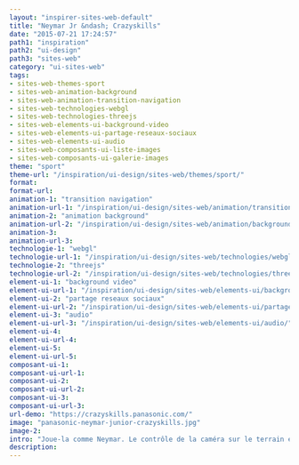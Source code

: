 ```yaml
---
layout: "inspirer-sites-web-default"
title: "Neymar Jr &ndash; Crazyskills"
date: "2015-07-21 17:24:57"
path1: "inspiration"
path2: "ui-design"
path3: "sites-web"
category: "ui-sites-web"
tags:
- sites-web-themes-sport
- sites-web-animation-background
- sites-web-animation-transition-navigation
- sites-web-technologies-webgl
- sites-web-technologies-threejs
- sites-web-elements-ui-background-video
- sites-web-elements-ui-partage-reseaux-sociaux
- sites-web-elements-ui-audio
- sites-web-composants-ui-liste-images
- sites-web-composants-ui-galerie-images
theme: "sport"
theme-url: "/inspiration/ui-design/sites-web/themes/sport/"
format:
format-url:
animation-1: "transition navigation"
animation-url-1: "/inspiration/ui-design/sites-web/animation/transition-navigation/"
animation-2: "animation background"
animation-url-2: "/inspiration/ui-design/sites-web/animation/background/"
animation-3:
animation-url-3:
technologie-1: "webgl"
technologie-url-1: "/inspiration/ui-design/sites-web/technologies/webgl/"
technologie-2: "threejs"
technologie-url-2: "/inspiration/ui-design/sites-web/technologies/threejs/"
element-ui-1: "background video"
element-ui-url-1: "/inspiration/ui-design/sites-web/elements-ui/background-video/"
element-ui-2: "partage reseaux sociaux"
element-ui-url-2: "/inspiration/ui-design/sites-web/elements-ui/partage-reseaux-sociaux/"
element-ui-3: "audio"
element-ui-url-3: "/inspiration/ui-design/sites-web/elements-ui/audio/"
element-ui-4:
element-ui-url-4:
element-ui-5:
element-ui-url-5:
composant-ui-1:
composant-ui-url-1:
composant-ui-2:
composant-ui-url-2:
composant-ui-3:
composant-ui-url-3:
url-demo: "https://crazyskills.panasonic.com/"
image: "panasonic-neymar-junior-crazyskills.jpg"
image-2:
intro: "Joue-la comme Neymar. Le contrôle de la caméra sur le terrain est splendide."
description:
---
```

